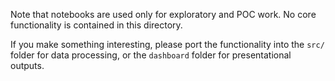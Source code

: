 Note that notebooks are used only for exploratory and POC work. No core functionality is contained in this directory.

If you make something interesting, please port the functionality into the `src/` folder for data processing, or the `dashboard` folder for presentational outputs.